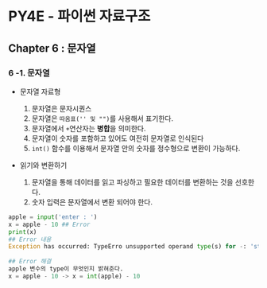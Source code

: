# PY4E - 파이썬 자료구조

## Chapter 6 : 문자열

### 6 -1. 문자열

* 문자열 자료형 
  1) 문자열은 문자시퀀스
  2) 문자열은 `따옴표('' 및 "")`를 사용해서 표기한다.
  3) 문자열에서 `+`연산자는 **병합**을 의미한다.
  4) 문자열이 숫자를 포함하고 있어도 여전히 문자열로 인식된다
  5) `int()` 함수를 이용해서 문자열 안의 숫자를 정수형으로 변환이 가능하다.

* 읽기와 변환하기
  1) 문자열을 통해 데이터를 읽고 파싱하고 필요한 데이터를 변환하는 것을 선호한다.
  2) 숫자 입력은 문자열에서 변환 되어야 한다.

```python
apple = input('enter : ')
x = apple - 10 ## Error
print(x)
## Error 내용
Exception has occurred: TypeErro unsupported operand type(s) for -: 'str' and 'int
        
## Error 해결
apple 변수의 type이 무엇인지 밝혀준다.
x = apple - 10 -> x = int(apple) - 10
```


